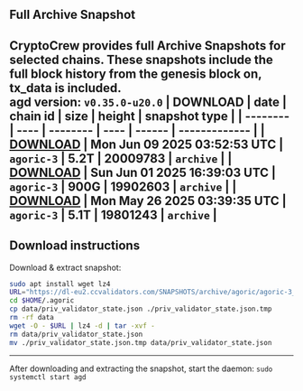 ## Full Archive Snapshot
CryptoCrew provides full Archive Snapshots for selected chains. These snapshots include the full block history from the genesis block on, tx_data is included.  
agd version: `v0.35.0-u20.0`
| DOWNLOAD | date | chain id | size | height | snapshot type |
| -------- | ---- | -------- | ---- | ------ | ------------- |
| **[DOWNLOAD](https://dl-eu2.ccvalidators.com/SNAPSHOTS/archive/agoric/agoric-3_20009783.tar.lz4)** | Mon Jun 09 2025 03:52:53 UTC | `agoric-3` | 5.2T | 20009783 | `archive` |
| **[DOWNLOAD](https://dl-eu2.ccvalidators.com/SNAPSHOTS/archive/agoric/agoric-3_19902603.tar.lz4)** | Sun Jun 01 2025 16:39:03 UTC | `agoric-3` | 900G | 19902603 | `archive` |
| **[DOWNLOAD](https://dl-eu2.ccvalidators.com/SNAPSHOTS/archive/agoric/agoric-3_19801243.tar.lz4)** | Mon May 26 2025 03:39:35 UTC | `agoric-3` | 5.1T | 19801243 | `archive` |
---

## Download instructions
Download & extract snapshot:
```sh
sudo apt install wget lz4
URL="https://dl-eu2.ccvalidators.com/SNAPSHOTS/archive/agoric/agoric-3_20009783.tar.lz4"
cd $HOME/.agoric
cp data/priv_validator_state.json ./priv_validator_state.json.tmp
rm -rf data
wget -O - $URL | lz4 -d | tar -xvf -
rm data/priv_validator_state.json
mv ./priv_validator_state.json.tmp data/priv_validator_state.json
```

---

After downloading and extracting the snapshot, start the daemon: `sudo systemctl start agd`

